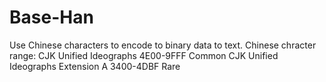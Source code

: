 # Base-Han
Use Chinese characters to encode to binary data to text.
Chinese chracter range: 
CJK Unified Ideographs                  4E00-9FFF   Common
CJK Unified Ideographs Extension A      3400-4DBF   Rare